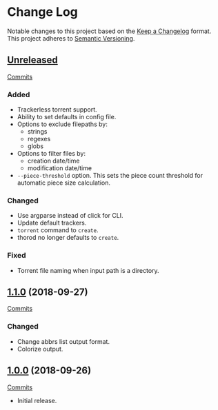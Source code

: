 # Change Log

Notable changes to this project based on the [Keep a Changelog](https://keepachangelog.com) format.
This project adheres to [Semantic Versioning](https://semver.org).


## [Unreleased](https://github.com/thebigmunch/thorod/tree/master)

[Commits](https://github.com/thebigmunch/thorod/compare/1.1.0...master)

### Added

* Trackerless torrent support.
* Ability to set defaults in config file.
* Options to exclude filepaths by:
	* strings
	* regexes
	* globs
* Options to filter files by:
	* creation date/time
	* modification date/time
* ``--piece-threshold`` option.
	This sets the piece count threshold for
	automatic piece size calculation.

### Changed

* Use argparse instead of click for CLI.
* Update default trackers.
* ``torrent`` command to ``create``.
* thorod no longer defaults to ``create``.

### Fixed

* Torrent file naming when input path is a directory.


## [1.1.0](https://github.com/thebigmunch/thorod/releases/tag/1.1.0) (2018-09-27)

[Commits](https://github.com/thebigmunch/thorod/compare/1.0.0...1.1.0)

### Changed

* Change abbrs list output format.
* Colorize output.


## [1.0.0](https://github.com/thebigmunch/thorod/releases/tag/1.0.0) (2018-09-26)

[Commits](https://github.com/thebigmunch/thorod/commit/5707eb6abccba83552c544c427e403b03c603514)

* Initial release.
